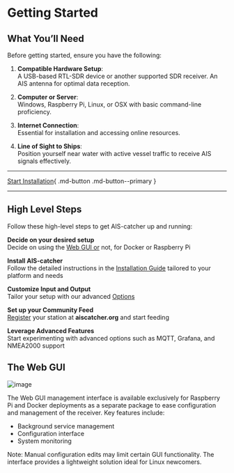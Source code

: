 # Getting Started

## What You’ll Need

Before getting started, ensure you have the following:

1. **Compatible Hardware Setup**:  
    A USB-based RTL-SDR device or another supported SDR receiver.
    An AIS antenna for optimal data reception.

2. **Computer or Server**:  
    Windows, Raspberry Pi, Linux, or OSX with basic command-line proficiency.

3. **Internet Connection**:    
    Essential for installation and accessing online resources.

4. **Line of Sight to Ships**:  
   Position yourself near water with active vessel traffic to receive AIS signals effectively.


---

[Start Installation](../installation/overview.md){ .md-button .md-button--primary }

---


## High Level Steps

Follow these high-level steps to get AIS-catcher up and running:

<div class="steps" markdown>

<div class="step" markdown>

**Decide on your desired setup**  
Decide on using the [Web GUI or](#the-web-gui) not, for Docker or Raspberry Pi

</div>

<div class="step" markdown>

**Install AIS-catcher**  
Follow the detailed instructions in the [Installation Guide](../installation/overview.md) tailored to your platform and needs
</div>

<div class="step" markdown>

**Customize Input and Output**  
Tailor your setup with our advanced [Options](../configuration/overview.md)
</div>

<div class="step" markdown>

**Set up your Community Feed**  
[Register](https://aiscatcher.org/join) your station at **aiscatcher.org** and start feeding
</div>

<div class="step" markdown>

**Leverage Advanced Features**  
Start experimenting with advanced options such as MQTT, Grafana, and NMEA2000 support
</div>

</div>


## The Web GUI


![image](https://github.com/user-attachments/assets/abf29893-0567-4b94-9354-e0630cc6f9fc)

The Web GUI management interface is available exclusively for Raspberry Pi and Docker deployments as a separate package to ease configuration and management of the receiver. Key features include:

- Background service management
- Configuration interface
- System monitoring

Note: Manual configuration edits may limit certain GUI functionality. The interface provides a lightweight solution ideal for Linux newcomers.


